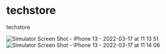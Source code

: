 # techstore
techstore

![Simulator Screen Shot - iPhone 13 - 2022-03-17 at 11 13 51](https://user-images.githubusercontent.com/50713500/158766988-dd867b54-3729-496e-a500-22b98a2d05f0.png)
![Simulator Screen Shot - iPhone 13 - 2022-03-17 at 11 14 06](https://user-images.githubusercontent.com/50713500/158767000-6ccfccad-63ba-4f88-b771-19b9f3b230a9.png)
